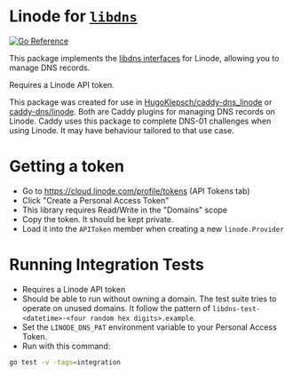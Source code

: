 Linode for [`libdns`](https://github.com/libdns/libdns)
=======================

[![Go Reference](https://pkg.go.dev/badge/test.svg)](https://pkg.go.dev/github.com/libdns/linode)

This package implements the [libdns interfaces](https://github.com/libdns/libdns) for Linode, allowing you to manage DNS records.

Requires a Linode API token.

This package was created for use in [HugoKlepsch/caddy-dns_linode](https://github.com/HugoKlepsch/caddy-dns_linode)
or [caddy-dns/linode](https://github.com/caddy-dns/linode).
Both are Caddy plugins for managing DNS records on Linode. 
Caddy uses this package to complete DNS-01 challenges when using Linode.
It may have behaviour tailored to that use case.

# Getting a token

* Go to https://cloud.linode.com/profile/tokens (API Tokens tab)
* Click "Create a Personal Access Token"
* This library requires Read/Write in the "Domains" scope 
* Copy the token. It should be kept private.
* Load it into the `APIToken` member when creating a new `linode.Provider`

# Running Integration Tests

* Requires a Linode API token
* Should be able to run without owning a domain. The test suite tries to operate
on unused domains. It follow the pattern of `libdns-test-<datetime>-<four random hex digits>.example`.
* Set the `LINODE_DNS_PAT` environment variable to your Personal Access Token.
* Run with this command:

```bash
go test -v -tags=integration
````